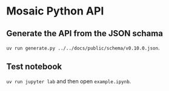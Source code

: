# Mosaic Python API

## Generate the API from the JSON schama

`uv run generate.py ../../docs/public/schema/v0.10.0.json`.

## Test notebook

`uv run jupyter lab` and then open `example.ipynb`.
